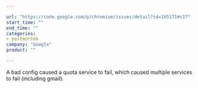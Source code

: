 ```yaml
---

url: "https://code.google.com/p/chromium/issues/detail?id=165171#c27"
start_time: ""
end_time: ""
categories:
- postmortem
company: "Google"
product: ""

---
```


A bad config caused a quota service to fail, which caused multiple services to fail (including gmail).

